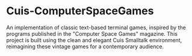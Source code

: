 # Cuis-ComputerSpaceGames
An implementation of classic text-based terminal games, inspired by the programs published in the "Computer Space Games" magazine. This project is built using the clean and elegant Cuis Smalltalk environment, reimagining these vintage games for a contemporary audience.
